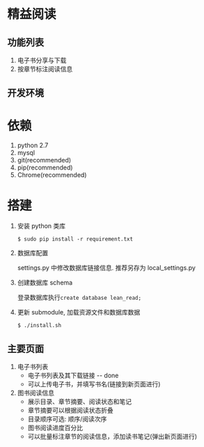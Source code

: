 精益阅读
========

功能列表
--------

1. 电子书分享与下载
2. 按章节标注阅读信息

开发环境
--------

# 依赖

1. python 2.7
2. mysql
3. git(recommended)
4. pip(recommended)
5. Chrome(recommended)

# 搭建

1. 安装 python 类库

    ```$ sudo pip install -r requirement.txt```
2. 数据库配置

    settings.py 中修改数据库链接信息. 推荐另存为 local_settings.py
3. 创建数据库 schema

    登录数据库执行```create database lean_read;```
3. 更新 submodule, 加载资源文件和数据库数据

    ```$ ./install.sh```

主要页面
--------

1. 电子书列表
    - 电子书列表及其下载链接 -- done
    - 可以上传电子书，并填写书名(链接到新页面进行)
2. 图书阅读信息
    - 展示目录、章节摘要、阅读状态和笔记
    - 章节摘要可以根据阅读状态折叠
    - 目录顺序可选: 顺序/阅读次序
    - 图书阅读进度百分比
    - 可以批量标注章节的阅读信息，添加读书笔记(弹出新页面进行)
